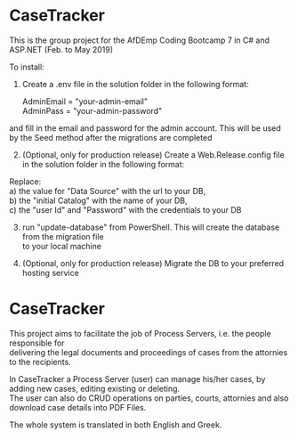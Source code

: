 # CaseTracker

This is the group project for the AfDEmp Coding Bootcamp 7 in C# and ASP.NET (Feb. to May 2019)  

To install:
1. Create a .env file in the solution folder in the following format:

	AdminEmail = "your-admin-email"  
	AdminPass = "your-admin-password"  

and fill in the email and password for the admin account. This will be used by the Seed method 
after the migrations are completed

2. (Optional, only for production release) Create a Web.Release.config file in the solution folder in the following format:

	<?xml version="1.0"?>
	<configuration xmlns:xdt="http://schemas.microsoft.com/XML-Document-Transform">
		<connectionStrings>
		  <add
			name="DefaultConnection"
			connectionString="Data Source=<>;
							  Initial Catalog=<>;
							  User Id=<>; 
							  Password=<>" 
			providerName="System.Data.SqlClient"
			xdt:Transform="SetAttributes" 
			xdt:Locator="Match(name)"/>
		</connectionStrings>
	  <system.web>
		<compilation xdt:Transform="RemoveAttributes(debug)" />
	  </system.web>
	</configuration>

Replace:  
a) the value for "Data Source" with the url to your DB,  
b) the "initial Catalog" with the name of your DB,  
c) the "user Id" and "Password" with the credentials to your DB  

3. run "update-database" from PowerShell. This will create the database from the migration file  
to your local machine

4. (Optional, only for production release) Migrate the DB to your preferred hosting service

# CaseTracker
This project aims to facilitate the job of Process Servers, i.e. the people responsible for  
delivering the legal documents and proceedings of cases from the attornies to the recipients.  

In CaseTracker a Process Server (user) can manage his/her cases, by adding new cases, editing existing or deleting.  
The user can also do CRUD operations on parties, courts, attornies and also download case details into PDF Files.  

The whole system is translated in both English and Greek. 